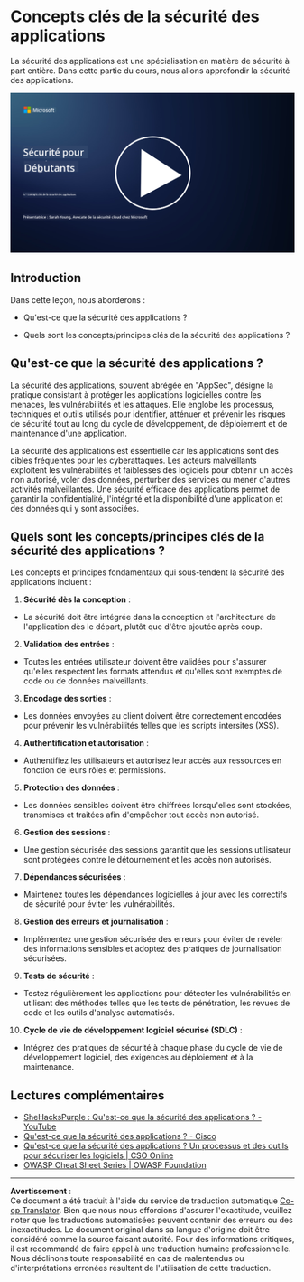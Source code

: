 <!--
CO_OP_TRANSLATOR_METADATA:
{
  "original_hash": "e4b56bb23078d3ffb7ad407d280b0c36",
  "translation_date": "2025-09-03T18:36:39+00:00",
  "source_file": "5.1 AppSec key concepts.md",
  "language_code": "fr"
}
-->
# Concepts clés de la sécurité des applications

La sécurité des applications est une spécialisation en matière de sécurité à part entière. Dans cette partie du cours, nous allons approfondir la sécurité des applications.

[![Regarder la vidéo](../../translated_images/5-1_placeholder.29d7c06237ea84d113c4d91a72ee86a08f73f60187f2a32828c28cfda4f0aeb5.fr.png)](https://learn-video.azurefd.net/vod/player?id=d81dc210-ee8a-445a-aee0-aaf8a2b37af2)

## Introduction

Dans cette leçon, nous aborderons :

- Qu'est-ce que la sécurité des applications ?

- Quels sont les concepts/principes clés de la sécurité des applications ?

## Qu'est-ce que la sécurité des applications ?

La sécurité des applications, souvent abrégée en "AppSec", désigne la pratique consistant à protéger les applications logicielles contre les menaces, les vulnérabilités et les attaques. Elle englobe les processus, techniques et outils utilisés pour identifier, atténuer et prévenir les risques de sécurité tout au long du cycle de développement, de déploiement et de maintenance d'une application.

La sécurité des applications est essentielle car les applications sont des cibles fréquentes pour les cyberattaques. Les acteurs malveillants exploitent les vulnérabilités et faiblesses des logiciels pour obtenir un accès non autorisé, voler des données, perturber des services ou mener d'autres activités malveillantes. Une sécurité efficace des applications permet de garantir la confidentialité, l'intégrité et la disponibilité d'une application et des données qui y sont associées.

## Quels sont les concepts/principes clés de la sécurité des applications ?

Les concepts et principes fondamentaux qui sous-tendent la sécurité des applications incluent :

1. **Sécurité dès la conception** :

- La sécurité doit être intégrée dans la conception et l'architecture de l'application dès le départ, plutôt que d'être ajoutée après coup.

2. **Validation des entrées** :

- Toutes les entrées utilisateur doivent être validées pour s'assurer qu'elles respectent les formats attendus et qu'elles sont exemptes de code ou de données malveillants.

3. **Encodage des sorties** :

- Les données envoyées au client doivent être correctement encodées pour prévenir les vulnérabilités telles que les scripts intersites (XSS).

4. **Authentification et autorisation** :

- Authentifiez les utilisateurs et autorisez leur accès aux ressources en fonction de leurs rôles et permissions.

5. **Protection des données** :

- Les données sensibles doivent être chiffrées lorsqu'elles sont stockées, transmises et traitées afin d'empêcher tout accès non autorisé.

6. **Gestion des sessions** :

- Une gestion sécurisée des sessions garantit que les sessions utilisateur sont protégées contre le détournement et les accès non autorisés.

7. **Dépendances sécurisées** :

- Maintenez toutes les dépendances logicielles à jour avec les correctifs de sécurité pour éviter les vulnérabilités.

8. **Gestion des erreurs et journalisation** :

- Implémentez une gestion sécurisée des erreurs pour éviter de révéler des informations sensibles et adoptez des pratiques de journalisation sécurisées.

9. **Tests de sécurité** :

- Testez régulièrement les applications pour détecter les vulnérabilités en utilisant des méthodes telles que les tests de pénétration, les revues de code et les outils d'analyse automatisés.

10. **Cycle de vie de développement logiciel sécurisé (SDLC)** :

- Intégrez des pratiques de sécurité à chaque phase du cycle de vie de développement logiciel, des exigences au déploiement et à la maintenance.

## Lectures complémentaires

- [SheHacksPurple : Qu'est-ce que la sécurité des applications ? - YouTube](https://www.youtube.com/watch?v=eNmccQNzSSY)
- [Qu'est-ce que la sécurité des applications ? - Cisco](https://www.cisco.com/c/en/us/solutions/security/application-first-security/what-is-application-security.html#~how-does-it-work)
- [Qu'est-ce que la sécurité des applications ? Un processus et des outils pour sécuriser les logiciels | CSO Online](https://www.csoonline.com/article/566471/what-is-application-security-a-process-and-tools-for-securing-software.html)
- [OWASP Cheat Sheet Series | OWASP Foundation](https://owasp.org/www-project-cheat-sheets/)

---

**Avertissement** :  
Ce document a été traduit à l'aide du service de traduction automatique [Co-op Translator](https://github.com/Azure/co-op-translator). Bien que nous nous efforcions d'assurer l'exactitude, veuillez noter que les traductions automatisées peuvent contenir des erreurs ou des inexactitudes. Le document original dans sa langue d'origine doit être considéré comme la source faisant autorité. Pour des informations critiques, il est recommandé de faire appel à une traduction humaine professionnelle. Nous déclinons toute responsabilité en cas de malentendus ou d'interprétations erronées résultant de l'utilisation de cette traduction.